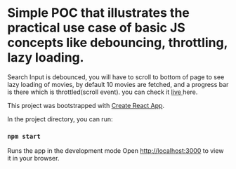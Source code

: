 # Simple POC that illustrates the practical use case of basic JS concepts like debouncing, throttling, lazy loading.


Search Input is debounced, you will have to scroll to bottom of page to see lazy loading of movies, by default 10 movies are fetched, and a progress bar is there which is throttled(scroll event).
you can check it [live ](devm75.github.io/Lazy-Load-Throttle-Debounce-poc) here.



This project was bootstrapped with [Create React App](https://github.com/facebook/create-react-app).

In the project directory, you can run:

### `npm start`

Runs the app in the development mode
Open [http://localhost:3000](http://localhost:3000) to view it in your browser.



